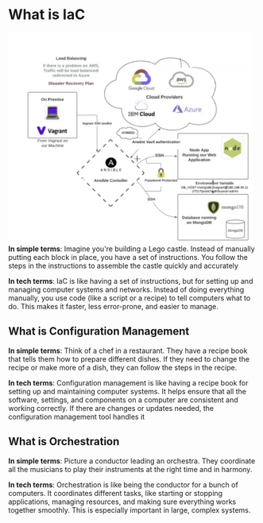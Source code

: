 # What is IaC
![Screenshot 2023-10-16 121904.png](images%2FScreenshot%202023-10-16%20121904.png)
**In simple terms**: Imagine you're building a Lego castle. Instead of manually putting each block in place, you have a set of instructions. You follow the steps in the instructions to assemble the castle quickly and accurately

**In tech terms**: IaC is like having a set of instructions, but for setting up and managing computer systems and networks. Instead of doing everything manually, you use code (like a script or a recipe) to tell computers what to do. This makes it faster, less error-prone, and easier to manage.

## What is Configuration Management

**In simple terms**: Think of a chef in a restaurant. They have a recipe book that tells them how to prepare different dishes. If they need to change the recipe or make more of a dish, they can follow the steps in the recipe.

**In tech terms**: Configuration management is like having a recipe book for setting up and maintaining computer systems. It helps ensure that all the software, settings, and components on a computer are consistent and working correctly. If there are changes or updates needed, the configuration management tool handles it

## What is Orchestration

**In simple terms**: Picture a conductor leading an orchestra. They coordinate all the musicians to play their instruments at the right time and in harmony.

**In tech terms**: Orchestration is like being the conductor for a bunch of computers. It coordinates different tasks, like starting or stopping applications, managing resources, and making sure everything works together smoothly. This is especially important in large, complex systems.